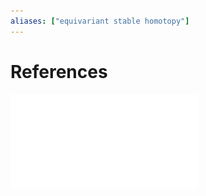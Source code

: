 ```yaml
---
aliases: ["equivariant stable homotopy"]
---
```


# References 

![Tex'd lecture notes](attachments/Equivariant%20Stable%20Homotopy%20Theory%201.pdf)